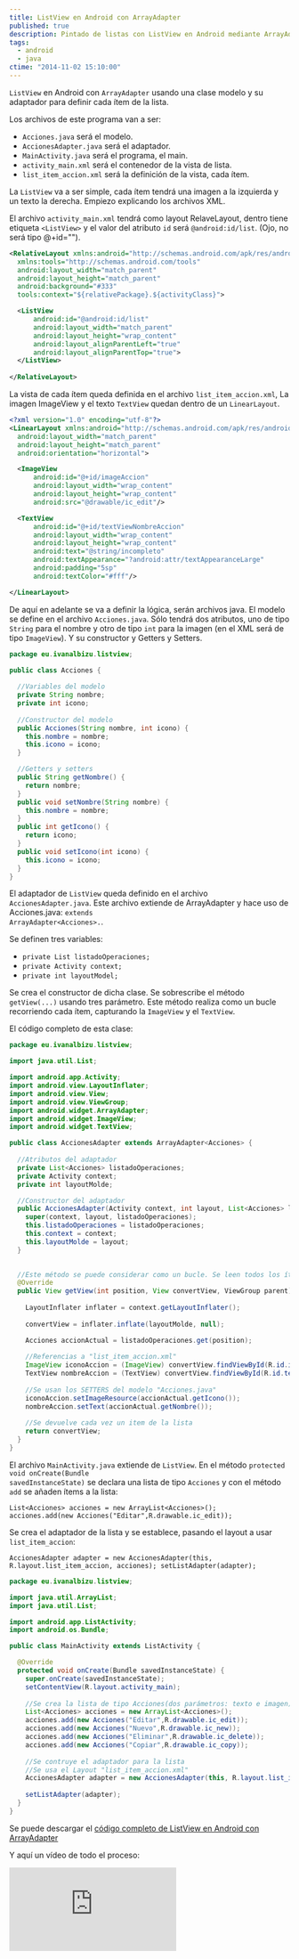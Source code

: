 ```yaml
---
title: ListView en Android con ArrayAdapter
published: true
description: Pintado de listas con ListView en Android mediante ArrayAdapter, cada ítem contiene un ImageView y TextView dentro de LinearLayout
tags:
  - android
  - java
ctime: "2014-11-02 15:10:00"
---
```


<code>ListView</code> en Android con <code>ArrayAdapter</code> usando una clase modelo y su adaptador para definir cada ítem de la lista.

Los archivos de este programa van a ser:

<ul class="list-bullets">
  <li><code>Acciones.java</code> será el modelo.</li>
  <li><code>AccionesAdapter.java</code> será el adaptador.</li>
  <li><code>MainActivity.java</code> será el programa, el main.</li>
  <li><code>activity_main.xml</code> será el contenedor de la vista de lista.</li>
  <li><code>list_item_accion.xml</code> será la definición de la vista, cada ítem.</li>
</ul>

La <code>ListView</code> va a ser simple, cada ítem tendrá una imagen a la izquierda y un texto la derecha. Empiezo explicando los archivos XML.

El archivo <code>activity_main.xml</code> tendrá como layout RelaveLayout, dentro tiene etiqueta <code>&lt;ListView&gt;</code> y el valor del atributo <code>id</code> será <code>@android:id/list</code>. (Ojo, no será tipo @+id="").

```xml
<RelativeLayout xmlns:android="http://schemas.android.com/apk/res/android"
  xmlns:tools="http://schemas.android.com/tools"
  android:layout_width="match_parent"
  android:layout_height="match_parent"
  android:background="#333"
  tools:context="${relativePackage}.${activityClass}">

  <ListView
      android:id="@android:id/list"
      android:layout_width="match_parent"
      android:layout_height="wrap_content"
      android:layout_alignParentLeft="true"
      android:layout_alignParentTop="true">
  </ListView>
    
</RelativeLayout>
```

La vista de cada ítem queda definida en el archivo <code>list_item_accion.xml</code>, La imagen <cpde>ImageView</code> y el texto <code>TextView</code> quedan dentro de un <code>LinearLayout</code>.

```xml
<?xml version="1.0" encoding="utf-8"?>
<LinearLayout xmlns:android="http://schemas.android.com/apk/res/android"
  android:layout_width="match_parent"
  android:layout_height="match_parent"
  android:orientation="horizontal">

  <ImageView
      android:id="@+id/imageAccion"
      android:layout_width="wrap_content"
      android:layout_height="wrap_content"
      android:src="@drawable/ic_edit"/>

  <TextView
      android:id="@+id/textViewNombreAccion"
      android:layout_width="wrap_content"
      android:layout_height="wrap_content"
      android:text="@string/incompleto"
      android:textAppearance="?android:attr/textAppearanceLarge"
      android:padding="5sp"
      android:textColor="#fff"/>

</LinearLayout>
```

De aquí en adelante se va a definir la lógica, serán archivos java. El modelo se define en el archivo <code>Acciones.java</code>. Sólo tendrá dos atributos, uno de tipo <code>String</code> para el nombre y otro de tipo <code>int</code> para la imagen (en el XML será de tipo <code>ImageView</code>). Y su constructor y Getters y Setters.

```java
package eu.ivanalbizu.listview;

public class Acciones {
  
  //Variables del modelo
  private String nombre;
  private int icono;
  
  //Constructor del modelo
  public Acciones(String nombre, int icono) {
    this.nombre = nombre;
    this.icono = icono;
  }

  //Getters y setters
  public String getNombre() {
    return nombre;
  }
  public void setNombre(String nombre) {
    this.nombre = nombre;
  }
  public int getIcono() {
    return icono;
  }
  public void setIcono(int icono) {
    this.icono = icono;
  }
}
```

El adaptador de <code>ListView</code> queda definido en el archivo <code>AccionesAdapter.java</code>. Este archivo extiende de ArrayAdapter y hace uso de Acciones.java: <code>extends ArrayAdapter&lt;Acciones&gt;.</code>.

Se definen tres variables:

<ul class="list-bullets">
  <li><code>private List<Acciones> listadoOperaciones;</code></li>
  <li><code>private Activity context;</code></li>
  <li><code>private int layoutModel;</code></li>
</ul>

Se crea el constructor de dicha clase. Se sobrescribe el método <code>getView(...)</code> usando tres parámetro. Este método realiza como un bucle recorriendo cada ítem, capturando la <code>ImageView</code> y el <code>TextView</code>.

El código completo de esta clase:

```java
package eu.ivanalbizu.listview;

import java.util.List;

import android.app.Activity;
import android.view.LayoutInflater;
import android.view.View;
import android.view.ViewGroup;
import android.widget.ArrayAdapter;
import android.widget.ImageView;
import android.widget.TextView;

public class AccionesAdapter extends ArrayAdapter<Acciones> { 
  
  //Atributos del adaptador
  private List<Acciones> listadoOperaciones;
  private Activity context;
  private int layoutMolde;

  //Constructor del adaptador
  public AccionesAdapter(Activity context, int layout, List<Acciones> listadoOperaciones) {
    super(context, layout, listadoOperaciones);
    this.listadoOperaciones = listadoOperaciones;
    this.context = context;
    this.layoutMolde = layout;
  }

  
  //Este método se puede considerar como un bucle. Se leen todos los ítems de la lista
  @Override
  public View getView(int position, View convertView, ViewGroup parent) {
    
    LayoutInflater inflater = context.getLayoutInflater();
    
    convertView = inflater.inflate(layoutMolde, null);

    Acciones accionActual = listadoOperaciones.get(position);
    
    //Referencias a "list_item_accion.xml"
    ImageView iconoAccion = (ImageView) convertView.findViewById(R.id.imageAccion);
    TextView nombreAccion = (TextView) convertView.findViewById(R.id.textViewNombreAccion);
    
    //Se usan los SETTERS del modelo "Acciones.java"
    iconoAccion.setImageResource(accionActual.getIcono());
    nombreAccion.setText(accionActual.getNombre());
    
    //Se devuelve cada vez un item de la lista
    return convertView;
  }
}
```

El archivo <code>MainActivity.java</code> extiende de <code>ListView</code>. En el método <code>protected void onCreate(Bundle savedInstanceState)</code> se declara una lista de tipo <code>Acciones</code> y con el método <code>add</code> se añaden ítems a la lista:

```
List<Acciones> acciones = new ArrayList<Acciones>();
acciones.add(new Acciones("Editar",R.drawable.ic_edit));
```

Se crea el adaptador de la lista y se establece, pasando el layout a usar <code>list_item_accion</code>: 

```
AccionesAdapter adapter = new AccionesAdapter(this, R.layout.list_item_accion, acciones); setListAdapter(adapter);
```

```java
package eu.ivanalbizu.listview;

import java.util.ArrayList;
import java.util.List;

import android.app.ListActivity;
import android.os.Bundle;

public class MainActivity extends ListActivity {

  @Override
  protected void onCreate(Bundle savedInstanceState) {
    super.onCreate(savedInstanceState);
    setContentView(R.layout.activity_main);
    
    //Se crea la lista de tipo Acciones(dos parámetros: texto e imagen)
    List<Acciones> acciones = new ArrayList<Acciones>();
    acciones.add(new Acciones("Editar",R.drawable.ic_edit));
    acciones.add(new Acciones("Nuevo",R.drawable.ic_new));
    acciones.add(new Acciones("Eliminar",R.drawable.ic_delete));
    acciones.add(new Acciones("Copiar",R.drawable.ic_copy));
    
    //Se contruye el adaptador para la lista
    //Se usa el Layout "list_item_accion.xml"
    AccionesAdapter adapter = new AccionesAdapter(this, R.layout.list_item_accion, acciones);
    
    setListAdapter(adapter);
  }
}
```

Se puede descargar el <a href="https://drive.google.com/open?id=0BzQS5pOyF_HjVUhvSFhMalVfYms" target="_blank">código completo de ListView en Android con ArrayAdapter</a>

Y aquí un vídeo de todo el proceso:

<div class="ratio-16-9">
    <iframe title="ListView en Android con ArrayAdapter" type="text/html" src="http://www.youtube.com/embed/WkysUx43Tr4?autoplay=0&origin=https://ivanalbizu.eu/" frameborder="0"></iframe>
</div>